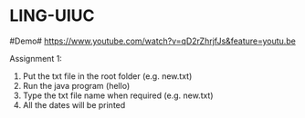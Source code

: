# LING-UIUC

#Demo# https://www.youtube.com/watch?v=qD2rZhrjfJs&feature=youtu.be 

Assignment 1:  
1. Put the txt file in the root folder (e.g. new.txt)  
2. Run the java program (hello)  
3. Type the txt file name when required (e.g. new.txt)  
4. All the dates will be printed  
